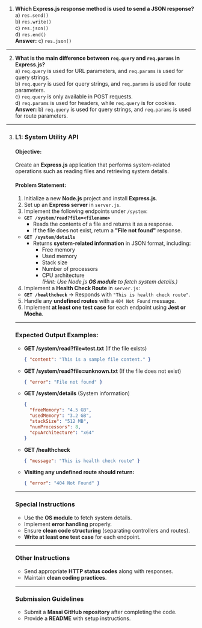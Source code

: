1. **Which Express.js response method is used to send a JSON response?**  
   a) `res.send()`  
   b) `res.write()`  
   c) `res.json()`  
   d) `res.end()`  
   **Answer:** c) `res.json()`  
---

2. **What is the main difference between `req.query` and `req.params` in Express.js?**  
   a) `req.query` is used for URL parameters, and `req.params` is used for query strings.  
   b) `req.query` is used for query strings, and `req.params` is used for route parameters.  
   c) `req.query` is only available in POST requests.  
   d) `req.params` is used for headers, while `req.query` is for cookies.  
   **Answer:** b) `req.query` is used for query strings, and `req.params` is used for route parameters.  
---
3. ### **L1: System Utility API**  

    #### **Objective:**  
    Create an **Express.js** application that performs system-related operations such as reading files and retrieving system details.

    #### **Problem Statement:**  

    1. Initialize a new **Node.js** project and install **Express.js**.  
    2. Set up an **Express server** in `server.js`.  
    3. Implement the following endpoints under `/system`:  
      - **`GET /system/read?file=<filename>`**  
        - Reads the contents of a file and returns it as a response.  
        - If the file does not exist, return a **"File not found"** response.  
      - **`GET /system/details`**  
        - Returns **system-related information** in JSON format, including:  
          - Free memory  
          - Used memory  
          - Stack size  
          - Number of processors  
          - CPU architecture  
        *(Hint: Use Node.js **OS module** to fetch system details.)*  
    4. Implement a **Health Check Route** in `server.js`:  
      - **`GET /healthcheck`** → Responds with `"This is health check route"`.  
    5. Handle any **undefined routes** with a `404 Not Found` message.  
    6. Implement **at least one test case** for each endpoint using **Jest or Mocha**.

    ---

    ### **Expected Output Examples:**  

    - **GET /system/read?file=test.txt** (If the file exists)  
      ```json
      { "content": "This is a sample file content." }
      ```

    - **GET /system/read?file=unknown.txt** (If the file does not exist)  
      ```json
      { "error": "File not found" }
      ```

    - **GET /system/details** (System information)  
      ```json
      {
        "freeMemory": "4.5 GB",
        "usedMemory": "3.2 GB",
        "stackSize": "512 MB",
        "numProcessors": 8,
        "cpuArchitecture": "x64"
      }
      ```

    - **GET /healthcheck**  
      ```json
      { "message": "This is health check route" }
      ```

    - **Visiting any undefined route should return:**  
      ```json
      { "error": "404 Not Found" }
      ```

    ---

    ### **Special Instructions**  
    - Use the **OS module** to fetch system details.  
    - Implement **error handling** properly.  
    - Ensure **clean code structuring** (separating controllers and routes).  
    - **Write at least one test case** for each endpoint.  

    ---

    ### **Other Instructions**  
    - Send appropriate **HTTP status codes** along with responses.  
    - Maintain **clean coding practices**.  

    ---

    ### **Submission Guidelines**  
    - Submit a **Masai GitHub repository** after completing the code.  
    - Provide a **README** with setup instructions.